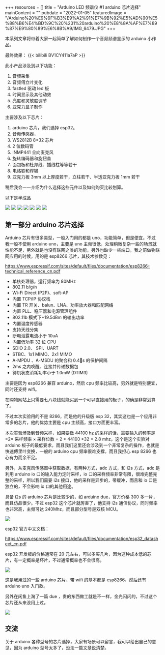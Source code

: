 +++
resources = []
title = "Arduino LED 频谱仪 #1 arduino 芯片选择"
mainContent = ""
pubdate = "2022-01-05"
featuredImage = "/Arduino%20%E9%9F%B3%E9%A2%91%E7%9B%92%E5%AD%90%E5%88%B6%E4%BD%9C%20%231%20arduino%20%E8%8A%AF%E7%89%87%E9%80%89%E6%8B%A9/IMG_6479.JPG"
+++

本系列文章将带着大家一起简单了解如何制作一个音频频谱显示的 arduino 小作品。

最终效果：
{{< bilibili BV1CY411a7aP >}}

此小产品涉及到以下功能：

1. 音频采集
2. 音频傅立叶变化
3. fastled 驱动 led 板
4. 时间显示及其他动效
5. 亮度和灵敏度调节
6. 亚克力盒子制作

主要涉及以下芯片：

1. arduino 芯片，我们选择 esp32。
2. 音频传感器，
3. WS2812B 8\*32 芯片
4. 2 位数码管
5. INMP441 全向麦克风
6. 旋转编码器和旋钮盖
7. 面包板和杜邦线、插线柱等等若干
8. 电烙铁和焊锡
9. 亚克力板 3mm 以上厚度若干，立柱若干、半透亚克力板 1mm 若干

稍后我会一一介绍为什么选择这些元件以及如何购买比较划算。

以下是半成品

![](/Arduino%20%E9%9F%B3%E9%A2%91%E7%9B%92%E5%AD%90%E5%88%B6%E4%BD%9C%20%231%20arduino%20%E8%8A%AF%E7%89%87%E9%80%89%E6%8B%A9/IMG_6473.JPG)
![](/Arduino%20%E9%9F%B3%E9%A2%91%E7%9B%92%E5%AD%90%E5%88%B6%E4%BD%9C%20%231%20arduino%20%E8%8A%AF%E7%89%87%E9%80%89%E6%8B%A9/IMG_6474.JPG)
![](/Arduino%20%E9%9F%B3%E9%A2%91%E7%9B%92%E5%AD%90%E5%88%B6%E4%BD%9C%20%231%20arduino%20%E8%8A%AF%E7%89%87%E9%80%89%E6%8B%A9/IMG_6475.JPG)
![](/Arduino%20%E9%9F%B3%E9%A2%91%E7%9B%92%E5%AD%90%E5%88%B6%E4%BD%9C%20%231%20arduino%20%E8%8A%AF%E7%89%87%E9%80%89%E6%8B%A9/IMG_6476.JPG)
![](/Arduino%20%E9%9F%B3%E9%A2%91%E7%9B%92%E5%AD%90%E5%88%B6%E4%BD%9C%20%231%20arduino%20%E8%8A%AF%E7%89%87%E9%80%89%E6%8B%A9/IMG_6477.JPG)
![](/Arduino%20%E9%9F%B3%E9%A2%91%E7%9B%92%E5%AD%90%E5%88%B6%E4%BD%9C%20%231%20arduino%20%E8%8A%AF%E7%89%87%E9%80%89%E6%8B%A9/IMG_6478.JPG)
![](/Arduino%20%E9%9F%B3%E9%A2%91%E7%9B%92%E5%AD%90%E5%88%B6%E4%BD%9C%20%231%20arduino%20%E8%8A%AF%E7%89%87%E9%80%89%E6%8B%A9/IMG_6479.JPG)

## 第一部分 arduino 芯片选择

Arduino 芯片有很多类型，一般入门用的都是 uno，功能简单，但是便宜，不过我一般不使用 arduino uno，主要是 uno 主频很低，处理稍微复杂一些的场景就性能不足，另外就是也没有联网之类的功能，另外也缺少一些端口，我之前做物联网应用的时候，用的是 esp8266 芯片，其技术参数见：

https://www.espressif.com/sites/default/files/documentation/esp8266-technical_reference_cn.pdf

- 单核处理器，运行频率为 80MHz
- 802.11 b/g/n
- Wi-Fi Direct (P2P)、soft-AP
- 内置 TCP/IP 协议栈
- 内置 TR 开关、balun、LNA、功率放大器和匹配网络
- 内置 PLL、稳压器和电源管理组件
- 802.11b 模式下+19.5dBm 的输出功率
- 内置温度传感器
- 支持天线分集
- 断电泄露电流小于 10uA
- 内置低功率 32 位 CPU
- SDIO 2.0、 SPI、UART
- STBC、1x1 MIMO、2x1 MIMO
- A-MPDU 、A-MSDU 的聚合和 0.4s 的保护间隔
- 2ms 之内唤醒、连接并传递数据包
- 待机状态消耗功率小于 1.0mW (DTIM3)

主要是因为 esp8266 兼容 arduino，然后 cpu 频率比较高，另外就是特别便宜，同时还支持 wifi。

在购物网站上只需要七八块钱就能买到一个可以直接用的板子，的确是非常划算了。

不过本次实验用的不是 8266，而是他的升级版 esp 32，其实这也是一个应用非常多的芯片，他的优势主要是 cpu 主频高，接口方面更丰富。

本次实验涉及到音频采样，如果要做 44100 hz 的采样的话，需要输入的频率是 =2× 采样频率 × 采样位数 = 2 * 44100 *32 = 2.8 mhz，这个是这个实验对 arduino
板子的最低要求，而且我们这里还会涉及到一个非常复杂的操作，也就是快速傅里叶变换，一般的 arduino cpu 频率很难支撑，而且我担心 esp 8266 也心有力而余不足。

另外，从麦克风传感器中获取数据，有两种方式，adc 方式，和 i2s 方式，adc 是利用 arduino io 口的输入能力定时采样，io 口的采样频率非常有限，很难完整完整的采样，所以我们需要 i2s 接口，他的采样是异步的，带缓冲，而且和 io 口是独立的，不会影响 io 口的其他用途。

具备 i2s 的 arduino 芯片是比较少的，如 arduino due，官方价格 300 多一片，而且仿品很少。不过 esp32 这个芯片就厉害了，他支持 i2s 通信协议，同时频率也非常高，主频可达 240Mhz，而且部分型号是双核 MCU。

![](/Arduino%20%E9%9F%B3%E9%A2%91%E7%9B%92%E5%AD%90%E5%88%B6%E4%BD%9C%20%231%20arduino%20%E8%8A%AF%E7%89%87%E9%80%89%E6%8B%A9/esp32.png)

esp32 官方中文文档：

https://www.espressif.com/sites/default/files/documentation/esp32_datasheet_cn.pdf

esp32 开发板的价格通常在 20 元左右，可以多买几片，因为这种成本低的芯片，有一定概率是坏片，不过通常概率也不会很高。

![](/Arduino%20%E9%9F%B3%E9%A2%91%E7%9B%92%E5%AD%90%E5%88%B6%E4%BD%9C%20%231%20arduino%20%E8%8A%AF%E7%89%87%E9%80%89%E6%8B%A9/IMG_6482.JPG)

这是我用过的一些 arduino 芯片，带 wifi 的基本都是 esp8266，然后还有 arduino uno 入门款。

另外在闲鱼上淘了一篇 due ，贵的东西做工就是不一样，金光闪闪的，不过这个芯片还从来没用上过。

![](/Arduino%20%E9%9F%B3%E9%A2%91%E7%9B%92%E5%AD%90%E5%88%B6%E4%BD%9C%20%231%20arduino%20%E8%8A%AF%E7%89%87%E9%80%89%E6%8B%A9/IMG_6484.JPG)

## 交流

关于 arduino 各种型号的芯片选择，大家有场景可以留言，我可以给出自己的意见，因为 arduino 型号太多了，没法一篇文章说清楚。
